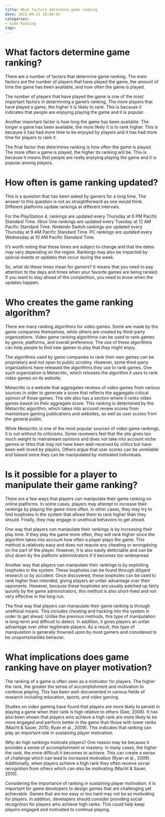 ```yaml
---
title: What factors determine game ranking
date: 2022-09-21 18:08:55
categories:
- Game Ranking
tags:
---
```



# What factors determine game ranking?

There are a number of factors that determine game ranking. The main factors are the number of players that have played the game, the amount of time the game has been available, and how often the game is played.

The number of players that have played the game is one of the most important factors in determining a game’s ranking. The more players that have played a game, the higher it is likely to rank. This is because it indicates that people are enjoying playing the game and it is popular.

Another important factor is how long the game has been available. The longer a game has been available, the more likely it is to rank higher. This is because it has had more time to be enjoyed by players and it has had more time for players to rank it.

The final factor that determines ranking is how often the game is played. The more often a game is played, the higher its ranking will be. This is because it means that people are really enjoying playing the game and it is popular among players.

# How often is game ranking updated?

This is a question that has been asked by gamers for a long time. The answer to this question is not as straightforward as one would think. Different platforms update rankings at different intervals.

For the PlayStation 4, rankings are updated every Thursday at 6 PM Pacific Standard Time. Xbox One rankings are updated every Tuesday at 12 AM Pacific Standard Time. Nintendo Switch rankings are updated every Thursday at 9 AM Pacific Standard Time. PC rankings are updated every Wednesday at 10 AM Pacific Standard Time.

It’s worth noting that these times are subject to change and that the dates may vary depending on the region. Rankings may also be impacted by special events or updates that occur during the week.

So, what do these times mean for gamers? It means that you need to pay attention to the days and times when your favorite games are being ranked. If you want to stay ahead of the competition, you need to know when the updates happen.

# Who creates the game ranking algorithm?

There are many ranking algorithms for video games. Some are made by the game companies themselves, while others are created by third-party organizations. Video game ranking algorithms can be used to rank games by genre, platforms, and overall preference. The use of these algorithms can help people to find new games to play that they might enjoy.

The algorithms used by game companies to rank their own games can be proprietary and not open to public scrutiny. However, some third-party organizations have released the algorithms they use to rank games. One such organization is Metacritic, which releases the algorithm it uses to rank video games on its website.

Metacritic is a website that aggregates reviews of video games from various sources in order to generate a score that reflects the aggregate critical opinion of those games. The site also has a section where it ranks video games based on their aggregate score. This ranking is determined by the Metacritic algorithm, which takes into account review scores from mainstream gaming publications and websites, as well as user scores from the general public.

While Metacritic is one of the most popular sources of video game rankings, it is not without its criticisms. Some reviewers feel that the site gives too much weight to mainstream opinions and does not take into account niche genres or titles that may not have been well-received by critics but have been well-loved by players. Others argue that user scores can be unreliable and biased since they can be manipulated by motivated individuals.

# Is it possible for a player to manipulate their game ranking?

There are a few ways that players can manipulate their game ranking on online platforms. In some cases, players may attempt to increase their rankings by playing the game more often. In other cases, they may try to find loopholes in the system that allows them to rank higher than they should. Finally, they may engage in unethical behaviors to get ahead.

One way that players can manipulate their rankings is by increasing their play time. If they play the game more often, they will rank higher since the algorithm takes into account how often a player plays the game. This method is relatively easy and does not require any cheating or wrongdoing on the part of the player. However, it is also easily detectable and can be shut down by the platform administrators if it becomes too widespread.

Another way that players can manipulate their rankings is by exploiting loopholes in the system. These loopholes can be found through diligent research or by accident. Once discovered, these loopholes can be used to rank higher than intended, giving players an unfair advantage over their opponents. However, because these loopholes are usually patched up fairly quickly by the game administrators, this method is also short-lived and not very effective in the long run.

The final way that players can manipulate their game ranking is through unethical means. This includes cheating and hacking into the system in order to get ahead. Unlike the previous methods, this type of manipulation is long-term and difficult to detect. In addition, it gives players an unfair advantage over other legitimate players. As a result, this type of manipulation is generally frowned upon by most gamers and considered to be unsportsmanlike behavior.

# What implications does game ranking have on player motivation?

The ranking of a game is often seen as a motivator for players. The higher the rank, the greater the sense of accomplishment and motivation to continue playing. This has been well-documented in various fields of research including education, sports, and video gaming.

Studies on video gaming have found that players are more likely to persist in playing a game when their rank is high relative to others (Gee, 2006). It has also been shown that players who achieve a high rank are more likely to be more engaged and perform better in the game than those with lower ranks (Macht & Sauer, 2010; Ryan et al., 2009). This indicates that ranking can play an important role in sustaining player motivation.

Why do high rankings motivate players? One reason may be because it provides a sense of accomplishment or mastery. In many cases, the higher the rank, the more difficult it becomes to achieve. This can create a sense of challenge which can lead to increased motivation (Ryan et al., 2009). Additionally, when players achieve a high rank they often receive social recognition from others which can also be motivating (Macht & Sauer, 2010).

Considering the importance of ranking in sustaining player motivation, it is important for game developers to design games that are challenging yet achievable. Games that are too easy or too hard may not be as motivating for players. In addition, developers should consider providing social recognition for players who achieve high ranks. This could help keep players engaged and motivated to continue playing.